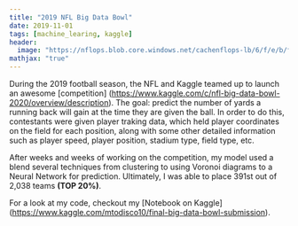 ```yaml
---
title: "2019 NFL Big Data Bowl"
date: 2019-11-01
tags: [machine_learing, kaggle]
header:
  image: "https://nflops.blob.core.windows.net/cachenflops-lb/6/f/e/b/f/a/6febfa757c85f993b8aabc450d4aa0e5452ca938.jpg"
mathjax: "true"
---
```


During the 2019 football season, the NFL and Kaggle teamed up to launch an awesome [competition] (https://www.kaggle.com/c/nfl-big-data-bowl-2020/overview/description).  The goal: predict the number of yards a running back will gain at the time they are given the ball.  In order to do this, contestants were given player traking data, which held player coordinates on the field for each position, along with some other detailed information such as player speed, player position, stadium type, field type, etc.

After weeks and weeks of working on the competition, my model used a blend several techniques from clustering to using Voronoi diagrams to a Neural Network for prediction.  Ultimately, I was able to place 391st out of 2,038 teams **(TOP 20%)**.


For a look at my code, checkout my [Notebook on Kaggle] (https://www.kaggle.com/mtodisco10/final-big-data-bowl-submission).
